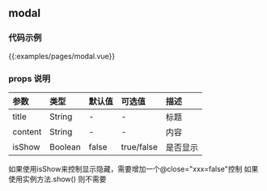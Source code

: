 
## modal
### 代码示例

{{:examples/pages/modal.vue}}

### props 说明
 
| 参数      |类型| 默认值    | 可选值|描述    | 
|:-------- | :--------|:--------  |:------|:---------|    
|title|String|-|-|标题|
|content|String|-|-|内容|
|isShow|Boolean|false|true/false|是否显示|

如果使用isShow来控制显示隐藏，需要增加一个@close="xxx=false"控制
如果使用实例方法.show() 则不需要

